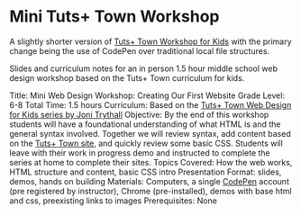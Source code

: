 # Mini Tuts+ Town Workshop
A slightly shorter version of [Tuts+ Town Workshop for Kids](https://github.com/jonitrythall/tutstownworkshop) with the primary change being the use of CodePen over traditional local file structures. 

Slides and curriculum notes for an in person 1.5 hour middle school web design workshop based on the Tuts+ Town curriculum for kids.

Title: Mini Web Design Workshop: Creating Our First Website
Grade Level: 6-8
Total Time: 1.5 hours
Curriculum: Based on the [Tuts+ Town Web Design for Kids
series by Joni Trythall](https://webdesign.tutsplus.com/series/web-design-for-kids--cms-823)
Objective: By the end of this workshop students will have a foundational understanding of what HTML is and the general syntax involved. Together we will review syntax, add content based on the [Tuts+ Town site](http://tutsplustown.com/), and quickly review some basic CSS. Students will leave with their work in progress demo and instructed to complete the series at home to complete their sites.
Topics Covered: How the web works, HTML structure and content, basic CSS intro
Presentation Format: slides, demos, hands on building
Materials: Computers, a single [CodePen](http://codepen.io/) account (pre registered by instructor), Chrome (pre-installed), demos with base html and css, preexisting links to images
Prerequisites: None
